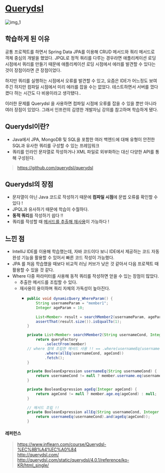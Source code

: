 # [Querydsl](http://querydsl.com/)

![img_1](https://user-images.githubusercontent.com/92859179/188321459-72a507f5-264c-4635-8808-93c1eae64beb.png)

## 학습하게 된 이유

공통 프로젝트를 하면서 Spring Data JPA를 이용해 CRUD 메서드와 쿼리 메서드로 객체 중심의 개발을 했었다.
JPQL로 정적 쿼리를 다루는 경우라면 애플리케이션 로딩 시점에서 쿼리를 만들기 때문에 
애플리케이션 로딩 시점에서 에러를 발견할 수 있다는 것이 장점이라면 큰 장점이었다.

하지만 쿼리를 실행하는 시점에서 오류를 발견할 수 있고, 요즘은 IDE가 어느정도 보여주긴 하지만 컴파일 시점에서 미리 에러를 잡을 수는 없었다.
테스트하면서 서버를 껐다 켰다 하는 시간도 다 비용이라고 생각됐다..

이러한 문제를 Querydsl 을 사용하면 컴파일 시점에 오류를 잡을 수 있을 뿐만 아니라 여러 장점이 있었다.
그래서 인프런의 김영한 개발자님 강의를 참고하며 학습하게 됐다.

## Querydsl이란?
- Java에서 JPA, MongoDB 및 SQL을 포함한 여러 백엔드에 대해 유형이 안전한 SQL과 유사한 쿼리를 구성할 수 있는 프레임워크
- 쿼리를 인라인 문자열로 작성하거나 XML 파일로 외부화하는 대신 다양한 API를 통해 구성된다.
> https://github.com/querydsl/querydsl

## Querydsl의 장점
- 문자열이 아닌 Java 코드로 작성하기 때문에 **컴파일 시점**에 문법 오류를 확인할 수 있다 !
- JPQL과 유사하기 때문에 학습이 수월하다.
- **동적 쿼리**를 작성하기 쉽다 !!
- 쿼리를 작성할 때 <u>메서드를 추출해 재사용</u>이 가능하다 !

## 느낀 점
- IntelliJ IDE를 이용해 학습했는데, 자바 코드이다 보니 IDE에서 제공하는 코드 자동완성 기능을 활용할 수 있어서 빠른 코드 작성이 가능했다.
- JPA 를 처음 학습했을 때보다 비교적 러닝 커브가 낮은 것 같아서 다음 프로젝트 때 활용할 수 있을 것 같다.
- Where 다중 파라미터를 사용해 동적 쿼리를 작성하면 얻을 수 있는 장점이 많았다.
  - 추출한 메서드를 조립할 수 있다.
  - 재사용이 용이하며 쿼리 자체의 가독성이 높아진다.
    - ```java
      public void dynamicQuery_WhereParam() {
          String usernameParam = "member1";
          Integer ageParam = 10;
           
          List<Member> result = searchMember2(usernameParam, ageParam);
          assertThat(result.size()).isEqualTo(1);
      }
    
      private List<Member> searchMember2(String usernameCond, Integer ageCond) {
          return queryFactory
              .selectFrom(member)
      // where 절에 조립한 메서드 사용 !! == .where(usernameEq(usernameCond), ageEq(ageCond))
              .where(allEq(usernameCond, ageCond))
              .fetch();
      }
    
      private BooleanExpression usernameEq(String usernameCond) {
          return usernameCond != null ? member.username.eq(usernameCond) : null;
      }

      private BooleanExpression ageEq(Integer ageCond) {
          return ageCond != null ? member.age.eq(ageCond) : null;
      }
        
      // 메서드 조립 !!
      private BooleanExpression allEq(String usernameCond, Integer ageCond) {
          return usernameEq(usernameCond).and(ageEq(ageCond));
      }
      ```

#### 레퍼런스
> https://www.inflearn.com/course/Querydsl-%EC%8B%A4%EC%A0%84   
> http://querydsl.com/   
> http://querydsl.com/static/querydsl/4.0.1/reference/ko-KR/html_single/   